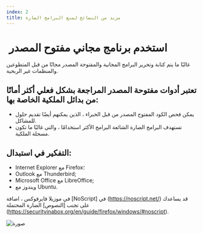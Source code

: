 ```yaml
---
index: 2
title: مزيد من النصائح لمنع البرامج الضارة
---
```

#  استخدم برنامج مجاني مفتوح المصدر

غالبًا ما يتم كتابة وتحرير البرامج المجانية والمفتوحة المصدر مجانًا من قبل المتطوعين والمنظمات غير الربحية.

## تعتبر أدوات مفتوحة المصدر  المراجعة بشكل فعلي أكثر أمانًا من بدائل الملكية الخاصة بها:

*   يمكن فحص الكود المفتوح المصدر من قبل الخبراء ، الذين يمكنهم أيضًا تقديم حلول للمشاكل.
*   تستهدف البرامج الضارة الشائعة البرامج الأكثر استخدامًا ، والتي غالبًا ما تكون مسجلة الملكية.

## التفكير في استبدال:

*   Internet Explorer مع Firefox؛
*   Outlook مع Thunderbird;
*   Microsoft Office مع LibreOffice; 
*   ويندوز مع  Ubuntu. 

في موزيلا فايرفوكس ، اضافة [NoScript] في  (https://noscript.net/) قد يساعدك على تجنب  [النصوص] الضارة المحتملة (https://securityinabox.org/en/guide/firefox/windows/#noscript). 

![صورة](malware_adv2.png)